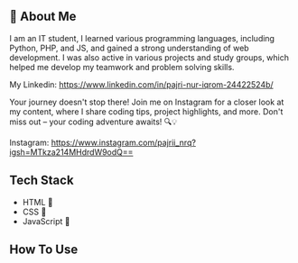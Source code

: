 ## 🚀 About Me
I am an IT student, I learned various programming languages, including Python, PHP, and JS, and gained a strong understanding of web development. I was also active in various projects and study groups, which helped me develop my teamwork and problem solving skills.

My Linkedin: https://www.linkedin.com/in/pajri-nur-iqrom-24422524b/

Your journey doesn't stop there! Join me on Instagram for a closer look at my content, where I share coding tips, project highlights, and more. Don't miss out – your coding adventure awaits! 🔍💡 

Instagram: https://www.instagram.com/pajrii_nrq?igsh=MTkza214MHdrdW9odQ==


## Tech Stack

- HTML 🚀
- CSS 🚀
- JavaScript 🚀
## How To Use

```
